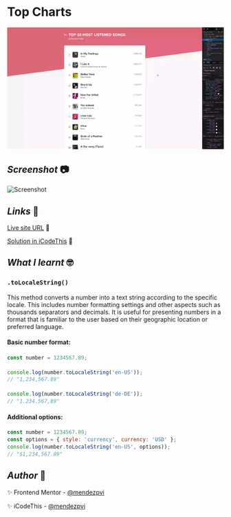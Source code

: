 # Top Charts

![Top Charts](./assets/video/sample.gif)

## *Screenshot* :camera:
![Screenshot](./assets/screenshot/screenshot.avif)

## *Links* :link:

[Live site URL](https://mendezpvi.github.io/ict-top-charts/) 👀

[Solution in iCodeThis](https://icodethis.com/modes/design-to-code/133/submissions/313442) 👀

## *What I learnt* :nerd_face:

### `.toLocaleString()`
This method converts a number into a text string according to the specific locale. This includes number formatting settings and other aspects such as thousands separators and decimals. It is useful for presenting numbers in a format that is familiar to the user based on their geographic location or preferred language.

#### Basic number format:
```js
const number = 1234567.89;

console.log(number.toLocaleString('en-US'));
// "1,234,567.89"

console.log(number.toLocaleString('de-DE'));
// "1.234.567,89"
```
#### Additional options:
```js
const number = 1234567.89;
const options = { style: 'currency', currency: 'USD' };
console.log(number.toLocaleString('en-US', options));
// "$1,234,567.89"
```

## *Author* :beginner:
✨ Frontend Mentor - [@mendezpvi](https://www.frontendmentor.io/profile/mendezpvi)

✨ iCodeThis - [@mendezpvi](https://icodethis.com/Vanessa)
